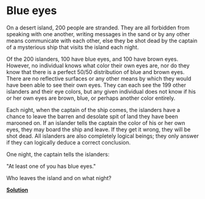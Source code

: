 Blue eyes
=========

On a desert island, 200 people are stranded. They are all forbidden from
speaking with one another, writing messages in the sand or by any other means
communicate with each other, else they be shot dead by the captain of a
mysterious ship that visits the island each night.

Of the 200 islanders, 100 have blue eyes, and 100 have brown eyes. However, no
individual knows what color their own eyes are, nor do they know that there is a
perfect 50/50 distribution of blue and brown eyes. There are no reflective
surfaces or any other means by which they would have been able to see their own
eyes. They can each see the 199 other islanders and their eye colors, but any
given individual does not know if his or her own eyes are brown, blue, or
perhaps another color entirely.

Each night, when the captain of the ship comes, the islanders have a chance to
leave the barren and desolate spit of land they have been marooned on. If an
islander tells the captain the color of his or her own eyes, they may board the
ship and leave. If they get it wrong, they will be shot dead. All islanders are
also completely logical beings; they only answer if they can logically deduce a
correct conclusion.

One night, the captain tells the islanders:

"At least one of you has blue eyes."

Who leaves the island and on what night?

[**Solution**](../solutions/eyes_solution.md)
